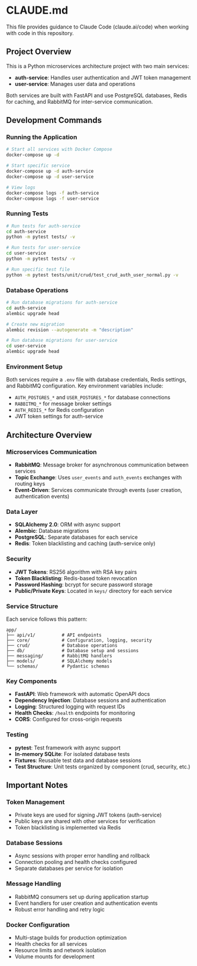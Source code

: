 # CLAUDE.md

This file provides guidance to Claude Code (claude.ai/code) when working with code in this repository.

## Project Overview

This is a Python microservices architecture project with two main services:
- **auth-service**: Handles user authentication and JWT token management
- **user-service**: Manages user data and operations

Both services are built with FastAPI and use PostgreSQL databases, Redis for caching, and RabbitMQ for inter-service communication.

## Development Commands

### Running the Application
```bash
# Start all services with Docker Compose
docker-compose up -d

# Start specific service
docker-compose up -d auth-service
docker-compose up -d user-service

# View logs
docker-compose logs -f auth-service
docker-compose logs -f user-service
```

### Running Tests
```bash
# Run tests for auth-service
cd auth-service
python -m pytest tests/ -v

# Run tests for user-service
cd user-service
python -m pytest tests/ -v

# Run specific test file
python -m pytest tests/unit/crud/test_crud_auth_user_normal.py -v
```

### Database Operations
```bash
# Run database migrations for auth-service
cd auth-service
alembic upgrade head

# Create new migration
alembic revision --autogenerate -m "description"

# Run database migrations for user-service
cd user-service
alembic upgrade head
```

### Environment Setup
Both services require a `.env` file with database credentials, Redis settings, and RabbitMQ configuration. Key environment variables include:
- `AUTH_POSTGRES_*` and `USER_POSTGRES_*` for database connections
- `RABBITMQ_*` for message broker settings
- `AUTH_REDIS_*` for Redis configuration
- JWT token settings for auth-service

## Architecture Overview

### Microservices Communication
- **RabbitMQ**: Message broker for asynchronous communication between services
- **Topic Exchange**: Uses `user_events` and `auth_events` exchanges with routing keys
- **Event-Driven**: Services communicate through events (user creation, authentication events)

### Data Layer
- **SQLAlchemy 2.0**: ORM with async support
- **Alembic**: Database migrations
- **PostgreSQL**: Separate databases for each service
- **Redis**: Token blacklisting and caching (auth-service only)

### Security
- **JWT Tokens**: RS256 algorithm with RSA key pairs
- **Token Blacklisting**: Redis-based token revocation
- **Password Hashing**: bcrypt for secure password storage
- **Public/Private Keys**: Located in `keys/` directory for each service

### Service Structure
Each service follows this pattern:
```
app/
├── api/v1/          # API endpoints
├── core/            # Configuration, logging, security
├── crud/            # Database operations
├── db/              # Database setup and sessions
├── messaging/       # RabbitMQ handlers
├── models/          # SQLAlchemy models
└── schemas/         # Pydantic schemas
```

### Key Components
- **FastAPI**: Web framework with automatic OpenAPI docs
- **Dependency Injection**: Database sessions and authentication
- **Logging**: Structured logging with request IDs
- **Health Checks**: `/health` endpoints for monitoring
- **CORS**: Configured for cross-origin requests

### Testing
- **pytest**: Test framework with async support
- **In-memory SQLite**: For isolated database tests
- **Fixtures**: Reusable test data and database sessions
- **Test Structure**: Unit tests organized by component (crud, security, etc.)

## Important Notes

### Token Management
- Private keys are used for signing JWT tokens (auth-service)
- Public keys are shared with other services for verification
- Token blacklisting is implemented via Redis

### Database Sessions
- Async sessions with proper error handling and rollback
- Connection pooling and health checks configured
- Separate databases per service for isolation

### Message Handling
- RabbitMQ consumers set up during application startup
- Event handlers for user creation and authentication events
- Robust error handling and retry logic

### Docker Configuration
- Multi-stage builds for production optimization
- Health checks for all services
- Resource limits and network isolation
- Volume mounts for development